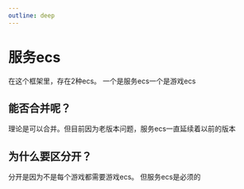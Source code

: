 ```yaml
---
outline: deep
---
```


# 服务ecs

在这个框架里，存在2种ecs。
一个是服务ecs一个是游戏ecs

## 能否合并呢？
理论是可以合并。但目前因为老版本问题，服务ecs一直延续着以前的版本

## 为什么要区分开？
分开是因为不是每个游戏都需要游戏ecs。
但服务ecs是必须的

